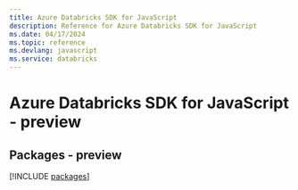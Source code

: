 ```yaml
---
title: Azure Databricks SDK for JavaScript
description: Reference for Azure Databricks SDK for JavaScript
ms.date: 04/17/2024
ms.topic: reference
ms.devlang: javascript
ms.service: databricks
---
```

# Azure Databricks SDK for JavaScript - preview
## Packages - preview
[!INCLUDE [packages](databricks-index.md)]